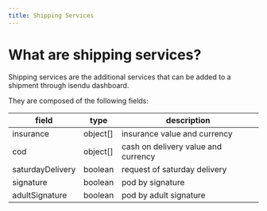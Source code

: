 ```yaml
---
title: Shipping Services 
---
```

# What are shipping services?

Shipping services are the additional services that can be added to a shipment through isendu dashboard.

They are composed of the following fields:

| field            | type      | description                         |
|------------------|-----------|-------------------------------------|
| insurance        | object[]  | insurance value and  currency       |
| cod              | object[]  | cash on delivery value and currency |
| saturdayDelivery | boolean   | request of saturday delivery        |
| signature        | boolean   | pod by signature                    |
| adultSignature   | boolean   | pod by adult signature              |
